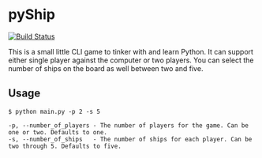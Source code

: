 # pyShip

[![Build Status](https://travis-ci.org/donnywdavis/pyShip.svg?branch=master)](https://travis-ci.org/donnywdavis/pyShip)

This is a small little CLI game to tinker with and learn Python. It can support either single player against the 
computer or two players. You can select the number of ships on the board as well between two and five. 

## Usage

    $ python main.py -p 2 -s 5

    -p, --number_of_players - The number of players for the game. Can be one or two. Defaults to one.
    -s, --number_of_ships   - The number of ships for each player. Can be two through 5. Defaults to five.